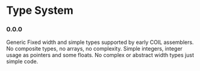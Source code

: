 # Type System

### 0.0.0
Generic Fixed width and simple types supported by early COIL assemblers. No composite types, no arrays, no complexity. Simple integers, integer usage as pointers and some floats. No complex or abstract width types just simple code.